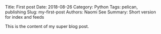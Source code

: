 Title: First post
Date: 2018-08-26 
Category: Python
Tags: pelican, publishing
Slug: my-first-post
Authors: Naomi See
Summary: Short version for index and feeds

This is the content of my super blog post.